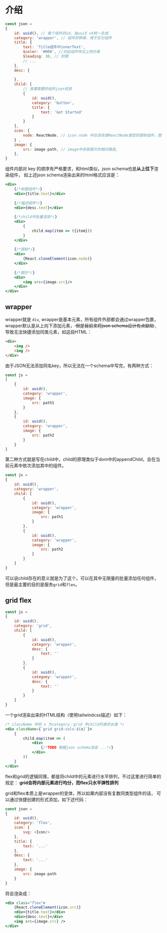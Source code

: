 # 介绍

```js
const json = 
{
    id: uuid(), // 每个组件的id，由uuid v4统一生成
    category: 'wrapper', // 组件的种类，用于区分组件
    title: {
        text: 'Title组件中innerText',
        $color: '#000', //对此组件样式上的约束
        $leading: 30, // 同理
        // ...
    },
    desc: {
        
    },
    child: [
        // 放置需要的组件json信息
        {
            id: uuid(),
            category: 'button',
            title: {
                text: 'Get Started'
            }
        }
    ],
    icon: {
        node: ReactNode, // icon.node 中应该存放ReactNode类型的图标组件，图标组件使用ReactComponent导出
    } , 
    image: {
        src: image-path, // image中存放图片的相对路径,
    },
}
```

组件内部对 key 的顺序有严格要求，和html类似，json schema也是**从上往下**渲染组件，
如上述json schema渲染出来的html格式应该是：

```jsx
<div>
    {/*标题组件*/}
    <div>{title.text}</div>
    
    {/*描述组件*/}
    <div>{desc.text}</div>
    
    {/*child中批量渲染*/}
    <div>
        {
            child.map(item => ({item}))
        }
    </div>
    
    {/*图标*/}
    <div>
        {React.cloneElement(icon.node)}
    </div>
    
    {/*图片*/}
    <div>
        <img src={image.src}/>
    </div>
</div>
```

## wrapper
wrapper就是 ```div```, wrapper是基本元素，所有组件外部都会通过wrapper包裹，
wrapper默认是从上向下添加元素，<del> 但是目前来将json schema设计有点缺陷 </del>,
导致无法快捷添加同类元素，如这段HTML：

```html
<div>
    <img />
    <img />
</div>
```

由于JSON无法添加同名key，所以无法在一个schema中写完，有两种方式：
```js
const js = 
[
    {
        id: uuid(),
        category: 'wrapper',
        image: {
            src: path1
        }
    },
    {
        id: uuid(),
        category: 'wrapper',
        image: {
            src: path2
        }
    }
]
```

第二种方式就是写在child中，child的原理类似于dom中的appendChild，会在当前元素中依次添加其中的组件。
```js
const js =
{
    id: uuid(),
    category: 'wrapper',
    child: [
        {
            id: uuid(),
            category: 'wrapper',
            image: {
                src: path1
            }
        },
        {
            id: uuid(),
            category: 'wrapper',
            image: {
                src: path2
            }
        }
    ]
}
```

可以说child存在的意义就是为了这个，可以在其中无限量的批量添加任何组件，
但是最主要的目的是服务```grid```和```flex```。

## grid flex

```js
const js =
{
    id: uuid(),
    category: 'grid',
    child: [
        {
            id: uuid(),
            category: 'wrapper',
            desc: {
                text: ''
            }
        },
        {
            id: uuid(),
            categoey: 'wrapper',
            desc: {
                text: ''
            }
        }
    ]
}
```
一个grid渲染出来的HTML结构（使用tailwindcss描述）如下：
```jsx
/* className 中的 x 为category：grid 中child列表的长度 */
<div className={`grid grid-cols-${x}`}>
    {
        child.map(item => (
            <div>
                {/*TODO 根据json schema渲染 ...*/}
            </div>
        ))
    }
</div>
```

flex和grid的逻辑同理，都是将child中的元素进行水平排列，不过这里进行简单的规定：
**grid会将内部元素进行均分，而flex只水平弹性排列**

grid和flex本质上是wrapper的变体，所以如果内部没有复数同类型组件的话，
可以通过快捷创建的形式添加，如下述代码：
```js
const json =
{
    id: uuid(),
    category: 'flex',
    icon: {
        svg: <Icon/>
    },
    title: {
        text: '...'
    },
    desc: {
        text: '...'
    },
    image: {
        src: image-path
    }
}
```
将会渲染成：
```jsx
<div class="flex">
    {React.cloneElement(icon.src)}
    <div>{title.text}</div>
    <div>{desc.text}</div>
    <img src={image.src} />
</div>
```





